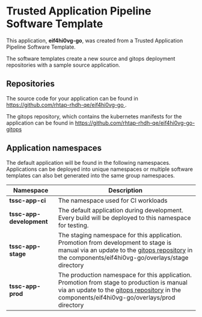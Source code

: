 # Trusted Application Pipeline Software Template

This application, **eif4hi0vg-go**, was created from a Trusted Application Pipeline Software Template.

The software templates create a new source and gitops deployment repositories with a sample source application. 

## Repositories

The source code for your application can be found in [https://github.com/rhtap-rhdh-qe/eif4hi0vg-go ](https://github.com/rhtap-rhdh-qe/eif4hi0vg-go ).
 
The gitops repository, which contains the kubernetes manifests for the application can be found in 
[https://github.com/rhtap-rhdh-qe/eif4hi0vg-go-gitops ](https://github.com/rhtap-rhdh-qe/eif4hi0vg-go-gitops ) 

## Application namespaces 

The default application will be found in the following namespaces. Applications can be deployed into unique namespaces or multiple software templates can also bet generated into the same group namespaces.  

|  Namespace   |  Description   |  
| -------- | -------- |
| **tssc-app-ci** | The namespace used for CI workloads |
| **tssc-app-development** | The default application during development. Every build will be deployed to this namespace for testing. |
| **tssc-app-stage** | The staging namespace for this application. Promotion from development to stage is manual via an update to the [gitops repository](https://github.com/rhtap-rhdh-qe/eif4hi0vg-go-gitops ) in the components/eif4hi0vg-go/overlays/stage directory |
| **tssc-app-prod** | The production namespace for this application. Promotion from stage to production is manual via an update to the [gitops repository](https://github.com/rhtap-rhdh-qe/eif4hi0vg-go-gitops ) in the components/eif4hi0vg-go/overlays/prod directory |